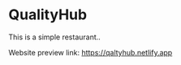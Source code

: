 # QualityHub
This is a simple restaurant.. 


Website preview link:
            https://qaltyhub.netlify.app

